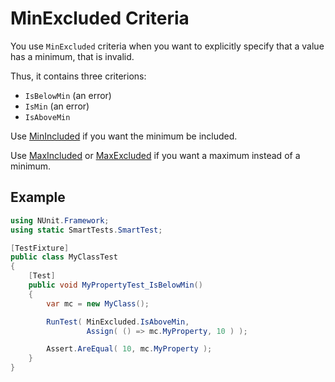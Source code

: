 # MinExcluded Criteria

You use `MinExcluded` criteria when you want to explicitly specify that a value has a minimum, that is invalid.

Thus, it contains three criterions:

* `IsBelowMin` (an error)
* `IsMin` (an error)
* `IsAboveMin`

Use [MinIncluded](minincluded.md) if you want the minimum be included.

Use [MaxIncluded](maxincluded.md) or [MaxExcluded](maxexcluded.md) if you want a maximum instead of a minimum.

## Example

```C#
using NUnit.Framework;
using static SmartTests.SmartTest;

[TestFixture]
public class MyClassTest
{
    [Test]
    public void MyPropertyTest_IsBelowMin()
    {
        var mc = new MyClass();

        RunTest( MinExcluded.IsAboveMin,
                 Assign( () => mc.MyProperty, 10 ) );

        Assert.AreEqual( 10, mc.MyProperty );
    }
}
```
